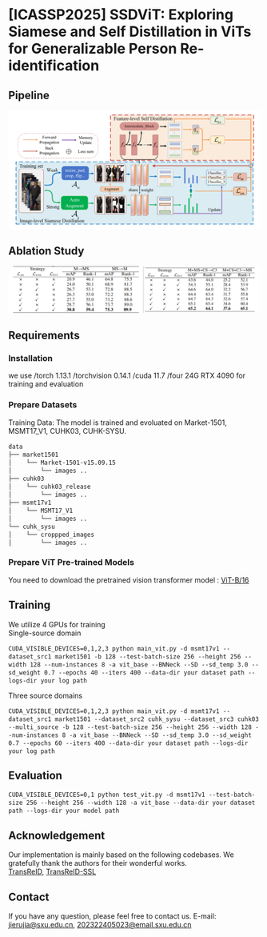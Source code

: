 # [ICASSP2025] SSDViT: Exploring Siamese and Self Distillation in ViTs for Generalizable Person Re-identification

## Pipeline
![image](https://github.com/yJCTrans/SSDViT/blob/main/figs/framework.jpg)

## Ablation Study
![image](https://github.com/yJCTrans/SSDViT/blob/main/figs/Ablation.png)

## Requirements
### Installation
we use /torch 1.13.1 /torchvision 0.14.1 /cuda 11.7 /four 24G RTX 4090 for training and evaluation
### Prepare Datasets
Training Data:
The model is trained and evoluated on Market-1501, MSMT17_V1, CUHK03, CUHK-SYSU.</br>
```
data
├── market1501
│    └── Market-1501-v15.09.15
│        └── images ..
├── cuhk03
│    └── cuhk03_release
│        └── images ..
├── msmt17v1
│    └── MSMT17_V1
│        └── images ..
└── cuhk_sysu
│    └── croppped_images
│        └── images ..
```
### Prepare ViT Pre-trained Models
You need to download the pretrained vision transformer model : [ViT-B/16](https://drive.google.com/file/d/1ZFMCBZ-lNFMeBD5K8PtJYJfYEk5D9isd/view)
## Training
We utilize 4 GPUs for training</br>
Single-source domain
```
CUDA_VISIBLE_DEVICES=0,1,2,3 python main_vit.py -d msmt17v1 --dataset_src1 market1501 -b 128 --test-batch-size 256 --height 256 --width 128 --num-instances 8 -a vit_base --BNNeck --SD --sd_temp 3.0 --sd_weight 0.7 --epochs 40 --iters 400 --data-dir your dataset path --logs-dir your log path
```
Three source domains
```
CUDA_VISIBLE_DEVICES=0,1,2,3 python main_vit.py -d msmt17v1 --dataset_src1 market1501 --dataset_src2 cuhk_sysu --dataset_src3 cuhk03 --multi_source -b 128 --test-batch-size 256 --height 256 --width 128 --num-instances 8 -a vit_base --BNNeck --SD --sd_temp 3.0 --sd_weight 0.7 --epochs 60 --iters 400 --data-dir your dataset path --logs-dir your log path
```
## Evaluation
```
CUDA_VISIBLE_DEVICES=0,1 python test_vit.py -d msmt17v1 --test-batch-size 256 --height 256 --width 128 -a vit_base --data-dir your dataset path --logs-dir your model path
```
## Acknowledgement
Our implementation is mainly based on the following codebases. We gratefully thank the authors for their wonderful works.</br>
[TransReID](https://github.com/damo-cv/TransReID), [TransReID-SSL](https://github.com/damo-cv/TransReID-SSL)
## Contact
If you have any question, please feel free to contact us. E-mail: [jierujia@sxu.edu.cn](mailto:jierujia@sxu.edu.cn), [202322405023@email.sxu.edu.cn](mailto:202322405023@email.sxu.edu.cn)
